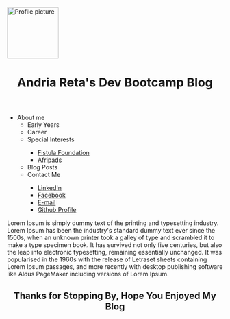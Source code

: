 <!DOCTYPE html>
<html>
  <head>
    <title>Andria's DBC Blog</title>
  <meta charset="UTF-8">

  </head>
  <body>
  <img src= "https://scontent-lax3-1.xx.fbcdn.net/hphotos-xta1/v/t1.0-9/12105693_10102816920495604_8577492368062294994_n.jpg?oh=c964d5ba437d268661a531b90182ad73&oe=57003DA0" alt="Profile picture" height="120" width="120">
    <header>
      <h1> <center>Andria Reta's Dev Bootcamp Blog </center></h1>
     </header>
    <nav>
      <ul>
        <li> About me
          <ul>
            <li> Early Years </li>
            <li> Career </li>
            <li> Special Interests </li>
          <ul>
            <li> <a href="https://www.fistulafoundation.org"> Fistula Foundation</a> </li>
            <li> <a href="http://www.afripads.com">Afripads </a></li>
      </ul>
        </li>
        <li> Blog Posts </li>
        <li> Contact Me </li>
        <ul>
          <li><a href="https://www.linkedin.com/profile/view?id=AAMAAAWNV5gBWRxpghDVUhy8WcZvkXqZ1lEjEYU&trk=hp-identity-name"> LinkedIn </a> </li>
          <li><a href="https://www.facebook.com/miss.reta.3"> Facebook </a> </li>
          <li><a href="mailto:reta.andriay@gmail.com"> E-mail </a> </li>
          <li><a href="https://github.com/andriayr"> Github Profile</a> </li>
      </ul>
     </nav>
     <!--Welcome message goes here-->
      <p> Lorem Ipsum is simply dummy text of the printing and typesetting industry. Lorem Ipsum has been the industry's standard dummy text ever since the 1500s, when an unknown printer took a galley of type and scrambled it to make a type specimen book. It has survived not only five centuries, but also the leap into electronic typesetting, remaining essentially unchanged. It was popularised in the 1960s with the release of Letraset sheets containing Lorem Ipsum passages, and more recently with desktop publishing software like Aldus PageMaker including versions of Lorem Ipsum.<p>

<footer> <h2><center>Thanks for Stopping By, Hope You Enjoyed My Blog </center> <h2></footer>
